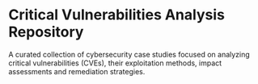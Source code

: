 # Critical Vulnerabilities Analysis Repository
A curated collection of cybersecurity case studies focused on analyzing critical vulnerabilities (CVEs), their exploitation methods, impact assessments and remediation strategies.  
